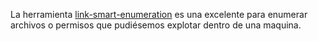 La herramienta [link-smart-enumeration](https://github.com/diego-treitos/linux-smart-enumeration) es una excelente para enumerar archivos o permisos que pudiésemos explotar dentro de una maquina.
